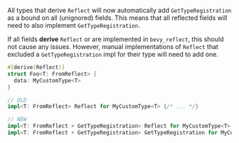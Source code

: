
All types that derive `Reflect` will now automatically add `GetTypeRegistration` as a bound on all (unignored) fields. This means that all reflected fields will need to also implement `GetTypeRegistration`.

If all fields **derive** `Reflect` or are implemented in `bevy_reflect`, this should not cause any issues. However, manual implementations of `Reflect` that excluded a `GetTypeRegistration` impl for their type will need to add one.

```rust
#[derive(Reflect)]
struct Foo<T: FromReflect> {
  data: MyCustomType<T>
}

// OLD
impl<T: FromReflect> Reflect for MyCustomType<T> {/* ... */}

// NEW
impl<T: FromReflect + GetTypeRegistration> Reflect for MyCustomType<T> {/* ... */}
impl<T: FromReflect + GetTypeRegistration> GetTypeRegistration for MyCustomType<T> {/* ... */}
```
